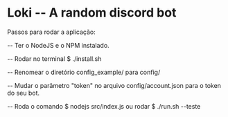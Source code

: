 # Loki -- A random discord bot

Passos para rodar a aplicação:

-- Ter o NodeJS e o NPM instalado.

-- Rodar no terminal $ ./install.sh

-- Renomear o diretório config_example/ para config/

-- Mudar o parâmetro "token" no arquivo config/account.json para o token do seu bot.

-- Roda o comando $ nodejs src/index.js ou rodar $ ./run.sh
--teste